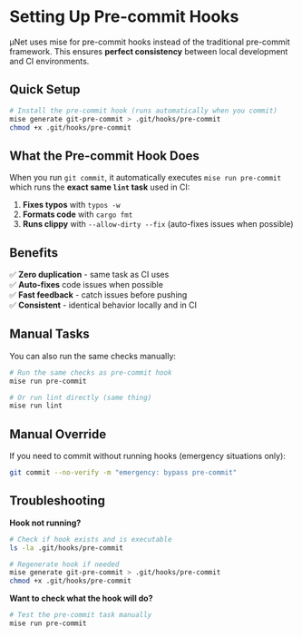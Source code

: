 # Setting Up Pre-commit Hooks

μNet uses mise for pre-commit hooks instead of the traditional pre-commit framework. This ensures **perfect consistency** between local development and CI environments.

## Quick Setup

```bash
# Install the pre-commit hook (runs automatically when you commit)
mise generate git-pre-commit > .git/hooks/pre-commit
chmod +x .git/hooks/pre-commit
```

## What the Pre-commit Hook Does

When you run `git commit`, it automatically executes `mise run pre-commit` which runs the **exact same `lint` task** used in CI:

1. **Fixes typos** with `typos -w`
2. **Formats code** with `cargo fmt`  
3. **Runs clippy** with `--allow-dirty --fix` (auto-fixes issues when possible)

## Benefits

✅ **Zero duplication** - same task as CI uses  
✅ **Auto-fixes** code issues when possible  
✅ **Fast feedback** - catch issues before pushing  
✅ **Consistent** - identical behavior locally and in CI

## Manual Tasks

You can also run the same checks manually:

```bash
# Run the same checks as pre-commit hook
mise run pre-commit

# Or run lint directly (same thing)
mise run lint
```

## Manual Override

If you need to commit without running hooks (emergency situations only):

```bash
git commit --no-verify -m "emergency: bypass pre-commit"
```

## Troubleshooting

**Hook not running?**
```bash
# Check if hook exists and is executable
ls -la .git/hooks/pre-commit

# Regenerate hook if needed
mise generate git-pre-commit > .git/hooks/pre-commit
chmod +x .git/hooks/pre-commit
```

**Want to check what the hook will do?**
```bash
# Test the pre-commit task manually
mise run pre-commit
```